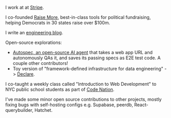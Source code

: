 I work at at [Stripe](https://stripe.com/).

I co-founded [Raise More](https://join.raisemore.app/), best-in-class tools for political fundraising, helping Democrats in 30 states raise over $100m.

I write an [engineering blog](https://www.zachblume.com/).

Open-source explorations:
 - [Autospec, an open-source AI agent](https://github.com/zachblume/autospec) that takes a web app URL and autonomously QAs it, and saves its passing specs as E2E test code. A couple other contributors!
 - Toy version of "framework-defined infrastructure for data engineering" -> [Declare](https://github.com/zachblume/declare).

I co-taught a weekly class called "Introduction to Web Development" to NYC public school students as part of [Code Nation](https://codenation.org/).

I've made some minor open source contributions to other projects, mostly fixing bugs with self-hosting configs e.g. Supabase, peerdb, React-querybuilder, Hatchet.
